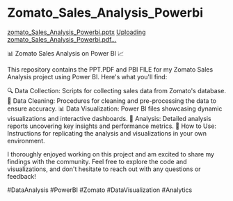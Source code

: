 # Zomato_Sales_Analysis_Powerbi
  [zomato_Sales_Analysis_Powerbi.pptx](https://github.com/user-attachments/files/15841352/zomato_Sales_Analysis_Powerbi.pptx)
  [Uploading zomato_Sales_Analysis_Powerbi.pdf…]()


📊 Zomato Sales Analysis on Power BI 📈

This repository contains the PPT.PDF and PBI FILE for my Zomato Sales Analysis project using Power BI. Here's what you'll find:

🔍 Data Collection: Scripts for collecting sales data from Zomato's database.
🧹 Data Cleaning: Procedures for cleaning and pre-processing the data to ensure accuracy.
📊 Data Visualization: Power BI files showcasing dynamic visualizations and interactive dashboards.
🔬 Analysis: Detailed analysis reports uncovering key insights and performance metrics.
🚀 How to Use: Instructions for replicating the analysis and visualizations in your own environment.

I thoroughly enjoyed working on this project and am excited to share my findings with the community. Feel free to explore the code and visualizations, and don't hesitate to reach out with any questions or feedback!

#DataAnalysis #PowerBI #Zomato #DataVisualization #Analytics
